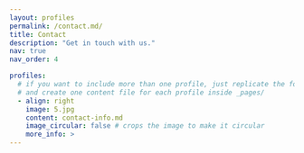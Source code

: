 ```yaml
---
layout: profiles
permalink: /contact.md/
title: Contact
description: "Get in touch with us."
nav: true
nav_order: 4

profiles:
  # if you want to include more than one profile, just replicate the following block
  # and create one content file for each profile inside _pages/
  - align: right
    image: 5.jpg
    content: contact-info.md
    image_circular: false # crops the image to make it circular
    more_info: >
---
```


